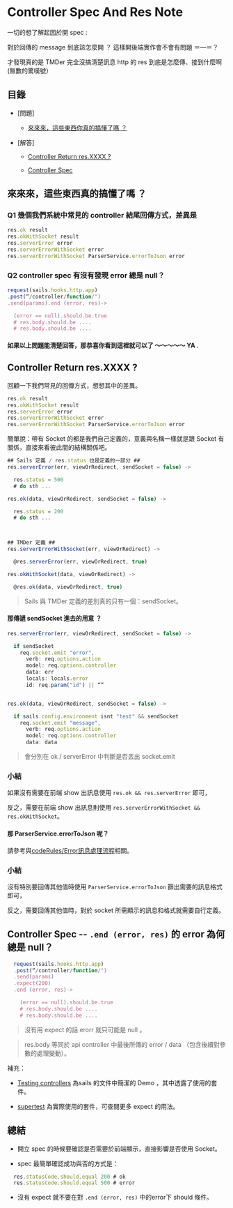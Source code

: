 # Controller Spec And Res Note

一切的想了解起因於開 spec :

對於回傳的 message 到底該怎麼開 ？  這樣開後端實作會不會有問題 ＝—＝？

才發現真的是 TMDer 完全沒搞清楚訊息 http 的 res 到底是怎麼傳、接到什麼啊 (無數的驚嘆號）

## 目錄

- [問題]

  - [來來來，這些東西你真的搞懂了嗎 ？](https://github.com/TMDer/warehouse/blob/master/codeRules/controllerSpecAndResNote.md#%E4%BE%86%E4%BE%86%E4%BE%86%E9%80%99%E4%BA%9B%E6%9D%B1%E8%A5%BF%E4%BD%A0%E7%9C%9F%E7%9A%84%E6%90%9E%E6%87%82%E4%BA%86%E5%97%8E-)

- [解答]

  - [Controller Return res.XXXX ?](https://github.com/TMDer/warehouse/blob/master/codeRules/controllerSpecAndResNote.md#controller-return-resxxxx-)

  - [Controller Spec](https://github.com/TMDer/warehouse/blob/master/codeRules/controllerSpecAndResNote.md#controller-spec)


## 來來來，這些東西真的搞懂了嗎 ？

### Q1 幾個我們系統中常見的 controller 結尾回傳方式，差異是 
```javascript
res.ok result
res.okWithSocket result
res.serverError error
res.serverErrorWithSocket error
res.serverErrorWithSocket ParserService.errorToJson error
```

### Q2 controller spec 有沒有發現 error 總是 null？

```javascript
request(sails.hooks.http.app)
.post(“/controller/function/")
.send(params).end (error, res)->

  (error == null).should.be.true
  # res.body.should.be ....
  # res.body.should.be ....
```


#### 如果以上問題能清楚回答，那恭喜你看到這裡就可以了 ～～～～～  YA .



## Controller Return res.XXXX ?

回顧一下我們常見的回傳方式，想想其中的差異。

```javascript
res.ok result
res.okWithSocket result
res.serverError error
res.serverErrorWithSocket error
res.serverErrorWithSocket ParserService.errorToJson error
```

簡單說：帶有 Socket 的都是我們自己定義的，意義與名稱一樣就是跟 Socket 有關係，直接來看彼此間的結構關係吧。

```javascript
## Sails 定義 / res.status 也是定義的一部分 ##
res.serverError(err, viewOrRedirect, sendSocket = false) ->

  res.status = 500
  # do sth ...

res.ok(data, viewOrRedirect, sendSocket = false) ->

  res.status = 200
  # do sth ...



## TMDer 定義 ##
res.serverErrorWithSocket(err, viewOrRedirect) ->

  @res.serverError(err, viewOrRedirect, true)

res.okWithSocket(data, viewOrRedirect) ->

  @res.ok(data, viewOrRedirect, true)
```

> Sails 與 TMDer 定義的差別真的只有一個：sendSocket。

#### 那傳遞 sendSocket 進去的用意 ？

```javascript
res.serverError(err, viewOrRedirect, sendSocket = false) ->

  if sendSocket
    req.socket.emit "error",
      verb: req.options.action
      model: req.options.controller
      data: err
      locals: locals.error
      id: req.param("id") || “”


res.ok(data, viewOrRedirect, sendSocket = false) ->

  if sails.config.environment isnt "test" && sendSocket
    req.socket.emit "message",
      verb: req.options.action
      model: req.options.controller
      data: data
```
> 會分別在 ok / serverError 中判斷是否丟出 socket.emit


### 小結

如果沒有需要在前端 show 出訊息使用 ` res.ok && res.serverError ` 即可，

反之，需要在前端 show 出訊息則使用 ` res.serverErrorWithSocket &&  res.okWithSocket `。


####  那 ParserService.errorToJson 呢？

請參考與[codeRules/Error訊息處理流程](https://github.com/TMDer/warehouse/blob/master/codeRules/Error%20%E8%A8%8A%E6%81%AF%E8%99%95%E7%90%86%E6%B5%81%E7%A8%8B.md)相關。


### 小結

沒有特別要回傳其他值時使用 `ParserService.errorToJson` 篩出需要的訊息格式即可，

反之，需要回傳其他值時，對於 socket 所需顯示的訊息和格式就需要自行定義。



## Controller Spec  --  `.end (error, res)` 的 error 為何總是 null？

```javascript
  request(sails.hooks.http.app)
  .post(“/controller/function/")
  .send(params)
  .expect(200)
  .end (error, res)->

    (error == null).should.be.true
    # res.body.should.be ....
    # res.body.should.be ....
```
> 沒有用 expect 的話 erorr 就只可能是 null 。

> res.body 等同於 api controller 中最後所傳的 error / data （包含後續對參數的處理變動）。

補充：

- [Testing controllers](http://sailsjs.org/#/documentation/concepts/Testing?q=testing-controllers) 為sails 的文件中簡潔的 Demo ，其中透露了使用的套件。

- [supertest](https://github.com/tj/supertest) 為實際使用的套件，可查閱更多 expect 的用法。



## 總結

- 開立 spec 的時候要確認是否需要於前端顯示，直接影響是否使用 Socket。

- spec 最簡單確認成功與否的方式是：

```javascript
  res.statusCode.should.equal 200 # ok
  res.statusCode.should.equal 500 # error
```
- 沒有 expect 就不要在對 `.end (error, res)` 中的error下 should 條件。
